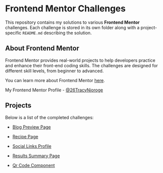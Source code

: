 # Frontend Mentor Challenges

This repository contains my solutions to various **Frontend Mentor** challenges. Each challenge is stored in its own folder along with a project-specific `README.md` describing the solution.

## About Frontend Mentor

Frontend Mentor provides real-world projects to help developers practice and enhance their front-end coding skills. The challenges are designed for different skill levels, from beginner to advanced.

You can learn more about Frontend Mentor [here](https://www.frontendmentor.io/).

My Frontend Mentor Profile - [@26TracyNjoroge](https://www.frontendmentor.io/profile/26TracyNjoroge)

## Projects

Below is a list of the completed challenges:

- [Blog Preview Page](https://frontend-mentor-blog-preview-page.vercel.app/)

- [Recipe Page](https://frontend-mentor-recipe-page-hazel-ten.vercel.app/)

- [Social Links Profile](https://frontend-mentor-social-links-profile-seven-xi.vercel.app/)

- [Results Summary Page](https://frontend-mentor-results-summary-page.vercel.app/)

- [Qr Code Component](https://frontend-mentor-qr-code-component-smoky.vercel.app/)

